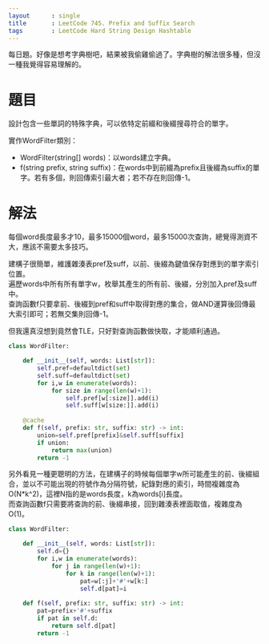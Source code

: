 ```yaml
--- 
layout      : single
title       : LeetCode 745. Prefix and Suffix Search
tags        : LeetCode Hard String Design Hashtable 
---
```

每日題。好像是想考字典樹吧，結果被我偷雞偷過了。字典樹的解法很多種，但沒一種我覺得容易理解的。

# 題目
設計包含一些單詞的特殊字典，可以依特定前綴和後綴搜尋符合的單字。  

實作WordFilter類別：  
- WordFilter(string[] words)：以words建立字典。  
- f(string prefix, string suffix)：在words中到前綴為prefix且後綴為suffix的單字。若有多個，則回傳索引最大者；若不存在則回傳-1。  
   
# 解法
每個word長度最多才10，最多15000個word，最多15000次查詢，總覺得測資不大，應該不需要太多技巧。  

建構子很簡單，維護雜湊表pref及suff，以前、後綴為鍵值保存對應到的單字索引位置。  
遍歷words中所有所有單字w，枚舉其產生的所有前、後綴，分別加入pref及suff中。  
查詢函數f只要拿前、後綴到pref和suff中取得對應的集合，做AND運算後回傳最大索引即可；若無交集則回傳-1。  

但我還真沒想到竟然會TLE，只好對查詢函數做快取，才能順利通過。  

```python
class WordFilter:

    def __init__(self, words: List[str]):
        self.pref=defaultdict(set)      
        self.suff=defaultdict(set)        
        for i,w in enumerate(words):
            for size in range(len(w)+1):
                self.pref[w[:size]].add(i)
                self.suff[w[size:]].add(i)
                
    @cache           
    def f(self, prefix: str, suffix: str) -> int:
        union=self.pref[prefix]&self.suff[suffix]
        if union:
            return max(union)
        return -1
```

另外看見一種更聰明的方法，在建構子的時候每個單字w所可能產生的前、後綴組合，並以不可能出現的符號作為分隔符號，紀錄對應的索引，時間複雜度為O(N*k^2)，這裡N指的是words長度，k為words[i]長度。  
而查詢函數f只需要將查詢的前、後綴串接，回到雜湊表裡面取值，複雜度為O(1)。  

```python
class WordFilter:

    def __init__(self, words: List[str]):
        self.d={}
        for i,w in enumerate(words):
            for j in range(len(w)+1):
                for k in range(len(w)+1):
                    pat=w[:j]+'#'+w[k:]
                    self.d[pat]=i
                
    def f(self, prefix: str, suffix: str) -> int:
        pat=prefix+'#'+suffix
        if pat in self.d:
            return self.d[pat]
        return -1
```